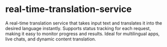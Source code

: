# real-time-translation-service
A real-time translation service that takes input text and translates it into the desired language instantly. Supports status tracking for each request, making it easy to monitor progress and results. Ideal for multilingual apps, live chats, and dynamic content translation.

